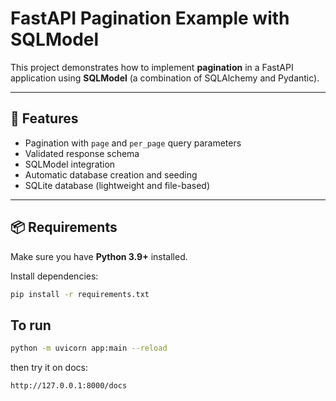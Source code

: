 # FastAPI Pagination Example with SQLModel

This project demonstrates how to implement **pagination** in a FastAPI application using **SQLModel** (a combination of SQLAlchemy and Pydantic).

---

## 🚀 Features

- Pagination with `page` and `per_page` query parameters
- Validated response schema
- SQLModel integration
- Automatic database creation and seeding
- SQLite database (lightweight and file-based)

---

## 📦 Requirements

Make sure you have **Python 3.9+** installed.

Install dependencies:

```bash
pip install -r requirements.txt 
```

## To run
```bash
python -m uvicorn app:main --reload
```

then try it on docs:
```bash
http://127.0.0.1:8000/docs
```


